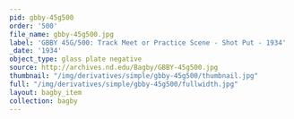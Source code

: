 ```yaml
---
pid: gbby-45g500
order: '500'
file_name: gbby-45g500.jpg
label: 'GBBY 45G/500: Track Meet or Practice Scene - Shot Put - 1934'
_date: '1934'
object_type: glass plate negative
source: http://archives.nd.edu/Bagby/GBBY-45g500.jpg
thumbnail: "/img/derivatives/simple/gbby-45g500/thumbnail.jpg"
full: "/img/derivatives/simple/gbby-45g500/fullwidth.jpg"
layout: bagby_item
collection: bagby
---
```

